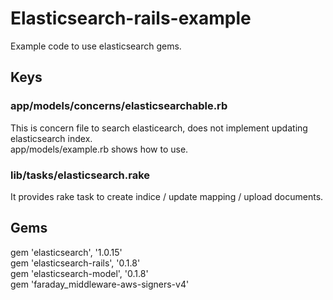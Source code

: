 # Elasticsearch-rails-example
Example code to use elasticsearch gems.

## Keys

### app/models/concerns/elasticsearchable.rb
This is concern file to search elasticearch, does not implement updating elasticsearch index.  
app/models/example.rb shows how to use.

### lib/tasks/elasticsearch.rake
It provides rake task to create indice / update mapping / upload documents.

## Gems
gem 'elasticsearch', '1.0.15'  
gem 'elasticsearch-rails', '0.1.8'  
gem 'elasticsearch-model', '0.1.8'  
gem 'faraday_middleware-aws-signers-v4'  
